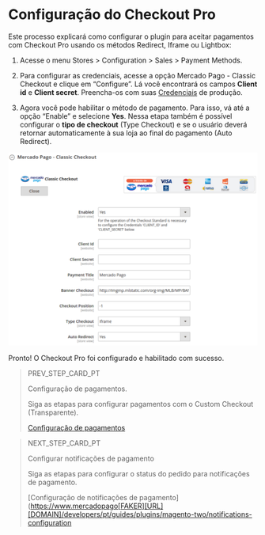 # Configuração do Checkout Pro

Este processo explicará como configurar o plugin para aceitar pagamentos com Checkout Pro usando os métodos Redirect, Iframe ou Lightbox:

1. Acesse o menu Stores > Configuration > Sales > Payment Methods.

2. Para configurar as credenciais, acesse a opção Mercado Pago - Classic Checkout e clique em “Configure”. Lá você encontrará os campos **Client id** e **Client secret**. Preencha-os com suas [Credenciais]([FAKER][CREDENTIALS][URL]) de produção.

3. Agora você pode habilitar o método de pagamento. Para isso, vá até a opção “Enable” e selecione **Yes**. Nessa etapa também é possível configurar o **tipo de checkout** (Type Checkout) e se o usuário deverá retornar automaticamente à sua loja ao final do pagamento (Auto Redirect).

![Configuração de redirecionamento do Checkout Pro](images/magento2/magentotwo_classic_checkout.png)

Pronto! O Checkout Pro foi configurado e habilitado com sucesso.

> PREV_STEP_CARD_PT
>
> Configuração de pagamentos.
>
> Siga as etapas para configurar pagamentos com o Custom Checkout (Transparente).
>
> [Configuração de pagamentos](https://www.mercadopago[FAKER][URL][DOMAIN]/developers/pt/guias/plugins/magento-two/payment-configuration)

> NEXT_STEP_CARD_PT
>
> Configurar notificações de pagamento
>
> Siga as etapas para configurar o status do pedido para notificações de pagamento.
>
> [Configuração de notificações de pagamento](https://www.mercadopago[FAKER][URL][DOMAIN]/developers/pt/guides/plugins/magento-two/notifications-configuration
